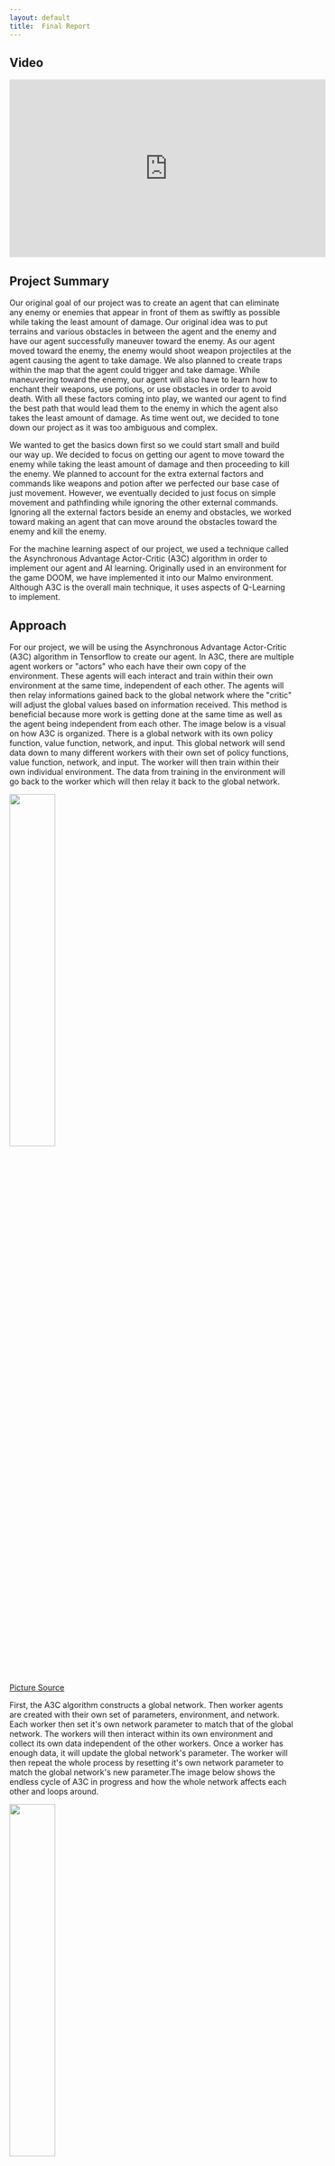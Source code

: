 ```yaml
---
layout: default
title:  Final Report
---
```



## Video

<iframe width="560" height="315" src="https://www.youtube.com/embed/4VRJAiz9n3Q" frameborder="0" allow="accelerometer; autoplay; encrypted-media; gyroscope; picture-in-picture" allowfullscreen></iframe>



## Project Summary

Our original goal of our project was to create an agent that can eliminate any enemy or enemies that appear in front of them as swiftly as possible while taking the least amount of damage. Our original idea was to put terrains and various obstacles in between the agent and the enemy and have our agent successfully maneuver toward the enemy. As our agent moved toward the enemy, the enemy would shoot weapon projectiles at the agent causing the agent to take damage. We also planned to create traps within the map that the agent could trigger and take damage. While maneuvering toward the enemy, our agent will also have to learn how to enchant their weapons, use potions, or use obstacles in order to avoid death. With all these factors coming into play, we wanted our agent to find the best path that would lead them to the enemy in which the agent also takes the least amount of damage. As time went out, we decided to tone down our project as it was too ambiguous and complex. 

We wanted to get the basics down first so we could start small and build our way up. We decided  to focus on getting our agent to move toward the enemy while taking the least amount of damage and then proceeding to kill the enemy. We planned to account for the extra external factors and commands like weapons and potion after we perfected our base case of just movement. However, we eventually decided to just focus on simple movement and pathfinding while ignoring the other external commands. Ignoring all the external factors beside an enemy and obstacles, we worked toward making an agent that can move around the obstacles toward the enemy and kill the enemy.

For the machine learning aspect of our project, we used a technique called the Asynchronous Advantage Actor-Critic (A3C) algorithm in order to implement our agent and AI learning. Originally used in an environment for the game DOOM, we have implemented it into our Malmo environment. Although A3C is the overall main technique, it uses aspects of Q-Learning to implement.



## Approach

For our project, we will be using the Asynchronous Advantage Actor-Critic (A3C) algorithm in Tensorflow to create our agent. In A3C, there are multiple agent workers or "actors" who each have their own copy of the environment. These agents will each interact and train within their own environment at the same time, independent of each other. The agents will then relay informations gained back to the global network where the "critic" will adjust the global values based on information received. This method is beneficial because more work is getting done at the same time as well as the agent being independent from each other. The image below is a visual on how A3C is organized. There is a global network with its own policy function, value function, network, and input. This global network will send data down to many different workers with their own set of policy functions, value function, network, and input. The worker will then train within their own individual environment. The data from training in the environment will go back to the worker which will then relay it back to the global network.

<img src="https://cdn-images-1.medium.com/max/1600/1*YtnGhtSAMnnHSL8PvS7t_w.png" width="40%"> 

[Picture Source](https://cdn-images-1.medium.com/max/1600/1*YtnGhtSAMnnHSL8PvS7t_w.png)



First, the A3C algorithm constructs a global network. Then worker agents are created with their own set of parameters, environment, and network. Each worker then set it's own network parameter to match that of the global network. The workers will then interact within its own environment and collect its own data independent of the other workers. Once a worker has enough data, it will update the global network's parameter. The worker will then repeat the whole process by resetting it's own network parameter to match the global network's new parameter.The image below shows the endless cycle of A3C in progress and how the whole network affects each other and loops around.

<img src="https://cdn-images-1.medium.com/max/1000/1*Hzql_1t0-wwDxiz0C97AcQ.png" width="40%"> 

[Picture Source](https://cdn-images-1.medium.com/max/1000/1*Hzql_1t0-wwDxiz0C97AcQ.png)



At the global network, there will also be a stochastic policy $$π(s)$$ that represent the set of action probability outputs or the distribution of probablities over actions which should sum up to a total of 1.0. We determine how good a state is via the value function $$V(s)$$. The value function $$V(s)$$ is an expected discounted return. The agent uses the value estimate set by the the critic to update the policy so that the agent can more intelligently obtain better results.


$$Discounted Reward: R = γ(r)$$


$$Action Value Function: Q(s,a) = r + γV(s′)$$


The action value function is essentially the Q-value from the method Q-Learning. It determines a value obtained from taking a certain action a on a certain state s. We obtain the weighted-average of $$r + γV(s′)$$ for every possible action a that we can take on state s. The action value function is simply given the state s and action a which will result in only one next state at s'.


$$Advantage: A(s,a) = Q(s,a) - V(s)$$


The advantage function is a function that when given an input of a state s and a action a, determines how good taking the action is compared to the adverage. If taking action a at state s leads to a result that is better than average, then the advantage function will be positive. If taking action a at state s leads to a result that is worse than average, then the advantage function will be negative.


$$Advantage Estimate: A = R - V(s)$$


In our advantage function of A3C, we can replace the action value function with the discounted rewarded value as an estimate value. This results in our advantage estimate equation.


With the data that a worker obtains, the discounted return and advantage is calculated. With those value, we can calculate the value loss and the policy loss. Using these losses, the worker can obtain the gradient taking into account it's own network parameters. The gradient is then used by the worker to update the global network


$$Value Loss: L = Σ(R - V(s))²$$


$$Policy Loss: L = -log(π(s)) * A(s) - β*H(π)$$


The policy loss helps the actor determine which behavior/action taken was good and which was bad. This will help and make the agent do more beneficial and positive actions rather than negative actions. Both the losses are sent up to the global network along with other data in order to improve the whole system.



## Evaluation

Since the aim of our project is to have our agent reach the enemy while taking the least amount of damage, we will measure the performance of our agent by using the metric and statistics of  the mission completeness time,  how fast the agent kills/reaches the enemy,  and how much health the agent loses during the fight. As the agent gets better, the agent should be able to reach the enemy faster while taking less damage. 

The completion time of the mission will tell us how fast the agent has complete the mission by reaching and killing the enemy. As the agent gets better, the completion time of the mission should go down as the agent should learn the fastest path that will lead them to the enemy faster and kill them. The amount of health the agent loses during the mission is another metric that we will use to evaluate the success and result of our agent. As the agent gets better, the health lost should decrease as it should find better and safer paths to take in order to reach the enemy.



## Resources Used

Resources that were used in our project includes a technique called Asynchronous Advantage Actor Critic (A3C) algorithm in Tensorflow. Links and information can be found below.

[Our repository](https://github.com/rama1997/GiveUsAnA)

[Malmo](https://github.com/Microsoft/malmo)

[A3C Github](https://github.com/awjuliani/DeepRL-Agents)

[A3C Article](https://jaromiru.com/2017/02/16/lets-make-an-a3c-theory/)

[A3C Article](https://medium.com/emergent-future/simple-reinforcement-learning-with-tensorflow-part-8-asynchronous-actor-critic-agents-a3c-c88f72a5e9f2)

[A3C Article](https://medium.com/@shagunm1210/implementing-the-a3c-algorithm-to-train-an-agent-to-play-breakout-c0b5ce3b3405)

We would like to give a huge thanks to Professor Singh and our TA Stephen for guidance on our project throughout this quarter.
